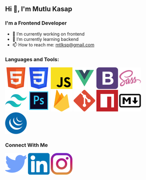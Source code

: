 ## Hi 👋, I'm Mutlu Kasap
### I'm a Frontend Developer
* 🔭 I’m currently working on frontend
* 🌱 I’m currently learning backend
* 📫 How to reach me: mtlksp@gmail.com
### Languages and Tools:
[![HTML5](https://raw.githubusercontent.com/mutluksap/mutluksap/f83040fa85d169e9e35eda2f7ee2bff872170662/icons/html5.svg)](https://www.w3.org/html/)
[![CSS3](https://raw.githubusercontent.com/mutluksap/mutluksap/bb519ed3482121351e1f4e869a6c0fe323f15b24/icons/css3.svg)](https://www.w3schools.com/css/)
[![JavaScript](https://raw.githubusercontent.com/mutluksap/mutluksap/5ffef42f7aae54522ab34195bc8fcd053f336522/icons/javascript.svg)](https://developer.mozilla.org/en-US/docs/Web/JavaScript)
[![VUE](https://raw.githubusercontent.com/mutluksap/mutluksap/5ffef42f7aae54522ab34195bc8fcd053f336522/icons/vue.svg)](https://vuejs.org/)
[![Bootstrap](https://raw.githubusercontent.com/mutluksap/mutluksap/5ffef42f7aae54522ab34195bc8fcd053f336522/icons/bootstrap.svg)](https://getbootstrap.com/)
[![SASS](https://raw.githubusercontent.com/mutluksap/mutluksap/5ffef42f7aae54522ab34195bc8fcd053f336522/icons/sass.svg)](https://sass-lang.com/)
[![TailwindCss](https://raw.githubusercontent.com/mutluksap/mutluksap/5ffef42f7aae54522ab34195bc8fcd053f336522/icons/tailwindcss.svg)](https://tailwindcss.com/)
[![Photoshop CS6](https://raw.githubusercontent.com/mutluksap/mutluksap/5ffef42f7aae54522ab34195bc8fcd053f336522/icons/photoshop.svg)](https://www.photoshop.com/en)
[![Firebase](https://raw.githubusercontent.com/mutluksap/mutluksap/5ffef42f7aae54522ab34195bc8fcd053f336522/icons/firebase.svg)](https://firebase.google.com/)
[![Git](https://raw.githubusercontent.com/mutluksap/mutluksap/5ffef42f7aae54522ab34195bc8fcd053f336522/icons/git.svg)](https://git-scm.com/)
[![npm](https://raw.githubusercontent.com/mutluksap/mutluksap/5ffef42f7aae54522ab34195bc8fcd053f336522/icons/npm.svg)](https://www.npmjs.com/)
[![Markdown](https://raw.githubusercontent.com/mutluksap/mutluksap/720bf59a83326344d1c13d0d14627d95c5262b7d/icons/markdown.svg)](https://www.markdownguide.org/)
[![JQuery](https://raw.githubusercontent.com/mutluksap/mutluksap/720bf59a83326344d1c13d0d14627d95c5262b7d/icons/jquery.svg)](https://jquery.com/)

### Connect With Me
[![Twitter](https://raw.githubusercontent.com/mutluksap/mutluksap/c689ab54d6bbf3333387cfac81c6b4e68c64318f/icons/twitter.svg)](https://twitter.com/mutluksap)
[![Linkedin](https://raw.githubusercontent.com/mutluksap/mutluksap/c689ab54d6bbf3333387cfac81c6b4e68c64318f/icons/linkedin.svg)](https://www.linkedin.com/in/mutlukasap/)
[![Instagram](https://raw.githubusercontent.com/mutluksap/mutluksap/c689ab54d6bbf3333387cfac81c6b4e68c64318f/icons/instagram.svg)](https://www.instagram.com/mutluksap/)
